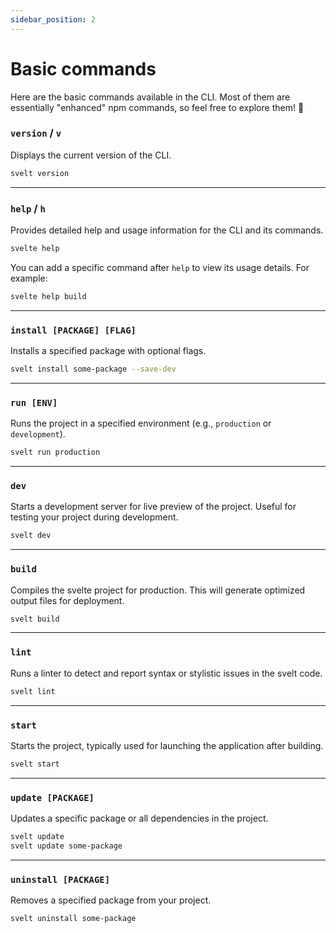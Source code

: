 ```yaml
---
sidebar_position: 2
---
```


# Basic commands

Here are the basic commands available in the CLI. Most of them are essentially "enhanced" npm commands, so feel free to explore them! 🚀

### `version` / `v`
Displays the current version of the CLI.

```bash
svelt version
```

---

### `help` / `h`
Provides detailed help and usage information for the CLI and its commands.

```bash
svelte help
```

You can add a specific command after `help` to view its usage details. For example:

```bash
svelte help build
```

---

### `install [PACKAGE] [FLAG]`
Installs a specified package with optional flags.

```bash
svelt install some-package --save-dev
```


---

### `run [ENV]`
Runs the project in a specified environment (e.g., `production` or `development`).

```bash
svelt run production
```

---

### `dev`
Starts a development server for live preview of the project. Useful for testing your project during development.

```bash
svelt dev
```


---

### `build`
Compiles the svelte project for production. This will generate optimized output files for deployment.

```bash
svelt build
```


---

### `lint`
Runs a linter to detect and report syntax or stylistic issues in the svelt code.

```bash
svelt lint
```

---

### `start`
Starts the project, typically used for launching the application after building.

```bash
svelt start
```

---

### `update [PACKAGE]`
Updates a specific package or all dependencies in the project.

```bash
svelt update
svelt update some-package
```


---

### `uninstall [PACKAGE]`
Removes a specified package from your project.

```bash
svelt uninstall some-package
```


